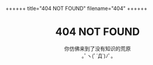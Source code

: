 ++++++
title="404 NOT FOUND"
filename="404"
++++++
<h1 align="center">404 NOT FOUND</h1>
<p align="center">你仿佛来到了没有知识的荒原
</br>
｡ﾟヽ(ﾟ´Д`)ﾉﾟ｡
</p>
